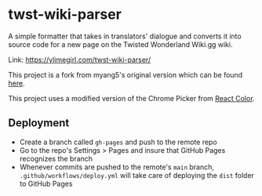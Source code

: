 # twst-wiki-parser

A simple formatter that takes in translators' dialogue and converts it into source code for a new page on the Twisted Wonderland Wiki.gg wiki.

Link: https://ylimegirl.com/twst-wiki-parser/

This project is a fork from myang5's original version which can be found [here](https://github.com/myang5/twst-wiki-parser).

This project uses a modified version of the Chrome Picker from [React Color](https://github.com/casesandberg/react-color).

## Deployment

- Create a branch called `gh-pages` and push to the remote repo
- Go to the repo's Settings > Pages and insure that GitHub Pages recognizes the branch
- Whenever commits are pushed to the remote's `main` branch, `.github/workflows/deploy.yml` will take care of deploying the `dist` folder to GitHub Pages
